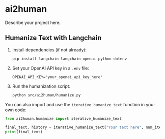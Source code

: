 # ai2human

Describe your project here.

## Humanize Text with Langchain

1. Install dependencies (if not already):
   ```bash
   pip install langchain langchain-openai python-dotenv
   ```
2. Set your OpenAI API key in a `.env` file:
   ```env
   OPENAI_API_KEY="your_openai_api_key_here"
   ```
3. Run the humanization script:
   ```bash
   python src/ai2human/humanize.py
   ```

You can also import and use the `iterative_humanize_text` function in your own code:

```python
from ai2human.humanize import iterative_humanize_text

final_text, history = iterative_humanize_text("Your text here", num_iterations=2)
print(final_text)
```
